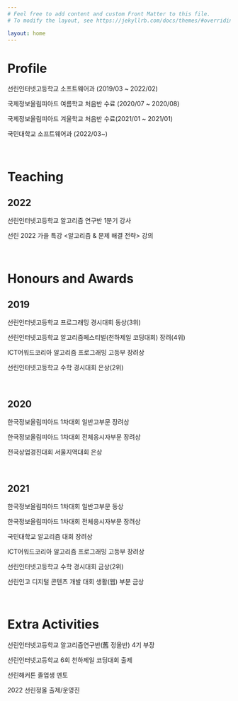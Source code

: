 ```yaml
---
# Feel free to add content and custom Front Matter to this file.
# To modify the layout, see https://jekyllrb.com/docs/themes/#overriding-theme-defaults

layout: home
---
```


# Profile
선린인터넷고등학교 소프트웨어과 (2019/03 ~ 2022/02)

국제정보올림피아드 여름학교 처음반 수료 (2020/07 ~ 2020/08)

국제정보올림피아드 겨울학교 처음반 수료(2021/01 ~ 2021/01)

국민대학교 소프트웨어과 (2022/03~)

​

# Teaching
## 2022
선린인터넷고등학교 알고리즘 연구반 1분기 강사

선린 2022 가을 특강 <알고리즘 & 문제 해결 전략> 강의  


​

# Honours and Awards
## 2019

선린인터넷고등학교 프로그래밍 경시대회 동상(3위)

선린인터넷고등학교 알고리즘페스티벌(천하제일 코딩대회) 장려(4위)

ICT어워드코리아 알고리즘 프로그래밍 고등부 장려상

선린인터넷고등학교 수학 경시대회 은상(2위)

​

## 2020

한국정보올림피아드 1차대회 일반고부문 장려상

한국정보올림피아드 1차대회 전체응시자부문 장려상

전국상업경진대회 서울지역대회 은상

​

## 2021

한국정보올림피아드 1차대회 일반고부문 동상

한국정보올림피아드 1차대회 전체응시자부문 장려상

국민대학교 알고리즘 대회 장려상

ICT어워드코리아 알고리즘 프로그래밍 고등부 장려상

선린인터넷고등학교 수학 경시대회 금상(2위)

선린인고 디지털 콘텐츠 개발 대회 생활(웹) 부분 금상 

​

# Extra Activities

선린인터넷고등학교 알고리즘연구반(舊 정올반) 4기 부장

선린인터넷고등학교 6회 천하제일 코딩대회 출제

​선린해커톤 졸업생 멘토

2022 선린정올 출제/운영진
